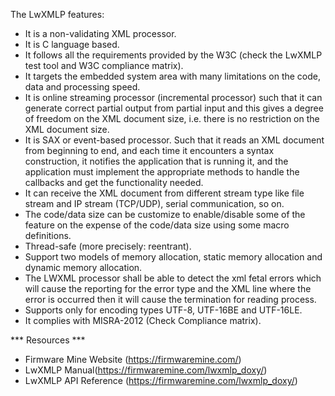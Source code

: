 The LwXMLP features:
-	It is a non-validating XML processor.
-	It is C language based.
-	It follows all the requirements provided by the W3C (check the LwXMLP test tool and W3C compliance matrix).
-	It targets the embedded system area with many limitations on the code, data and processing speed.
-	It is online streaming processor (incremental processor) such that it can generate correct partial output from partial input and this gives a degree of freedom on the XML document size, i.e. there is no restriction on the XML document size. 
-	It is SAX or event-based processor. Such that it reads an XML document from beginning to end, and each time it encounters a syntax construction, it notifies the application that is running it, and the application must implement the appropriate methods to handle the callbacks and get the functionality needed.
-	It can receive the XML document from different stream type like file stream and IP stream (TCP/UDP), serial communication, so on.
-	The code/data size can be customize to enable/disable some of the feature on the expense of the code/data size using some macro definitions.
-	Thread-safe (more precisely: reentrant).
-	Support two models of memory allocation, static memory allocation and dynamic memory allocation.
-	The LWXML processor shall be able to detect the xml fetal errors which will cause the reporting for the error type and the XML line where the error is occurred then it will cause the termination for reading process. 
-	Supports only for encoding types UTF-8, UTF-16BE and UTF-16LE.
-	It complies with MISRA-2012 (Check Compliance matrix).

*** Resources ***
- Firmware Mine Website (https://firmwaremine.com/)
- LwXMLP Manual(https://firmwaremine.com/lwxmlp_doxy/)
- LwXMLP API Reference (https://firmwaremine.com/lwxmlp_doxy/)
